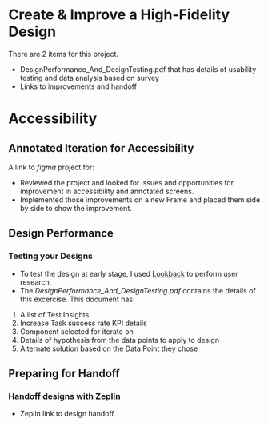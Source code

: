 # Create & Improve a High-Fidelity Design #
There are 2 items for this project.
- DesignPerformance_And_DesignTesting.pdf that has details of usability testing and data analysis based on survey
- Links to improvements and handoff

# Accessibility #

## Annotated Iteration for Accessibility ##
A link to _figma_ project for:
- Reviewed the project and looked for issues and opportunities for improvement in accessibility and annotated screens.
- Implemented those improvements on a new Frame and placed them side by side to show the improvement.

## Design Performance ##

### Testing your Designs ###
- To test the design at early stage, I used [Lookback](https://lookback.io/) to perform user research.  
- The _DesignPerformance_And_DesignTesting.pdf_ contains the details of this excercise. This document has:
1. A list of Test Insights
2. Increase Task success rate KPI details
3. Component selected for iterate on
4. Details of hypothesis from the data points to apply to design
5. Alternate solution based on the Data Point they chose

## Preparing for Handoff ##

### Handoff designs with Zeplin ###
- Zeplin link to design handoff
